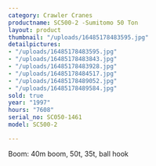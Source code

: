 ```yaml
---
category: Crawler Cranes
productname: SC500-2 -Sumitomo 50 Ton
layout: product
thumbnail: "/uploads/16485178483595.jpg"
detailpictures:
- "/uploads/16485178483595.jpg"
- "/uploads/16485178483843.jpg"
- "/uploads/16485178483928.jpg"
- "/uploads/16485178484517.jpg"
- "/uploads/16485178489052.jpg"
- "/uploads/16485178489584.jpg"
sold: true
year: "1997"
hours: "7608"
serial_no: SC050-1461
model: SC500-2

---
```


Boom: 40m boom, 50t, 35t, ball hook